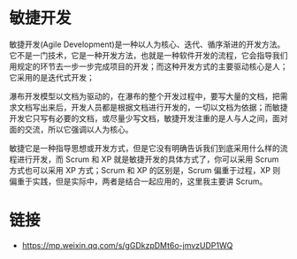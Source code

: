 # 敏捷开发

敏捷开发(Agile Development)是一种以人为核心、迭代、循序渐进的开发方法。它不是一门技术，它是一种开发方法，也就是一种软件开发的流程，它会指导我们用规定的环节去一步一步完成项目的开发；而这种开发方式的主要驱动核心是人；它采用的是迭代式开发；

瀑布开发模型以文档为驱动的，在瀑布的整个开发过程中，要写大量的文档，把需求文档写出来后，开发人员都是根据文档进行开发的，一切以文档为依据；而敏捷开发它只写有必要的文档，或尽量少写文档，敏捷开发注重的是人与人之间，面对面的交流，所以它强调以人为核心。

敏捷它是一种指导思想或开发方式，但是它没有明确告诉我们到底采用什么样的流程进行开发，而 Scrum 和 XP 就是敏捷开发的具体方式了，你可以采用 Scrum 方式也可以采用 XP 方式；Scrum 和 XP 的区别是，Scrum 偏重于过程，XP 则偏重于实践，但是实际中，两者是结合一起应用的，这里我主要讲 Scrum。

# 链接

- https://mp.weixin.qq.com/s/gGDkzpDMt6o-jmvzUDP1WQ